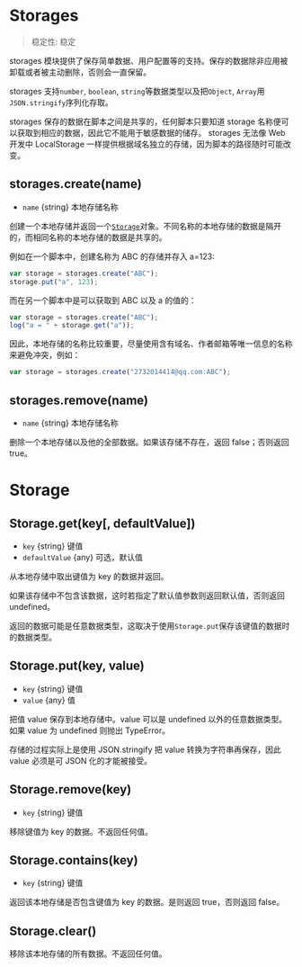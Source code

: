 # Storages

> 稳定性: 稳定

storages 模块提供了保存简单数据、用户配置等的支持。保存的数据除非应用被卸载或者被主动删除，否则会一直保留。

storages 支持`number`, `boolean`, `string`等数据类型以及把`Object`, `Array`用`JSON.stringify`序列化存取。

storages 保存的数据在脚本之间是共享的，任何脚本只要知道 storage 名称便可以获取到相应的数据，因此它不能用于敏感数据的储存。
storages 无法像 Web 开发中 LocalStorage 一样提供根据域名独立的存储，因为脚本的路径随时可能改变。

## storages.create(name)

- `name` {string} 本地存储名称

创建一个本地存储并返回一个[`Storage`](#storage)对象。不同名称的本地存储的数据是隔开的，而相同名称的本地存储的数据是共享的。

例如在一个脚本中，创建名称为 ABC 的存储并存入 a=123:

```js
var storage = storages.create("ABC");
storage.put("a", 123);
```

而在另一个脚本中是可以获取到 ABC 以及 a 的值的：

```js
var storage = storages.create("ABC");
log("a = " + storage.get("a"));
```

因此，本地存储的名称比较重要，尽量使用含有域名、作者邮箱等唯一信息的名称来避免冲突，例如：

```js
var storage = storages.create("2732014414@qq.com:ABC");
```

## storages.remove(name)

- `name` {string} 本地存储名称

删除一个本地存储以及他的全部数据。如果该存储不存在，返回 false；否则返回 true。

# Storage

## Storage.get(key[, defaultValue])

- `key` {string} 键值
- `defaultValue` {any} 可选，默认值

从本地存储中取出键值为 key 的数据并返回。

如果该存储中不包含该数据，这时若指定了默认值参数则返回默认值，否则返回 undefined。

返回的数据可能是任意数据类型，这取决于使用`Storage.put`保存该键值的数据时的数据类型。

## Storage.put(key, value)

- `key` {string} 键值
- `value` {any} 值

把值 value 保存到本地存储中。value 可以是 undefined 以外的任意数据类型。如果 value 为 undefined 则抛出 TypeError。

存储的过程实际上是使用 JSON.stringify 把 value 转换为字符串再保存，因此 value 必须是可 JSON 化的才能被接受。

## Storage.remove(key)

- `key` {string} 键值

移除键值为 key 的数据。不返回任何值。

## Storage.contains(key)

- `key` {string} 键值

返回该本地存储是否包含键值为 key 的数据。是则返回 true，否则返回 false。

## Storage.clear()

移除该本地存储的所有数据。不返回任何值。
